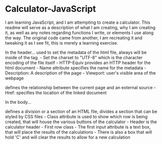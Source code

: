 # Calculator-JavaScript

I am learning JavaScript, and I am attempting to create a calculator. This readme will serve as a description of what I am creating, why I am creating
it, as well as any notes regarding functions I write, or elements I use along the way. The original code came from another, I am recreating it and tweaking
it as I see fit, this is merely a learning exercise.

In the header...
    <meta/> used to set the metadata of the html file, always will be inside of the <head></head> tag.
        - Set the charset to "UTF-8" which is the character encoding of the file itself
        - HTTP-Equiv provides an HTTP header for the html document
        - Name attribute specifies the name for the metadata
            - Description: A description of the page
            - Viewport: user's visible area of the webpage
   <link/> defines the relationship between the current page and an external source
        - Href: specifies the location of the linked document
        
In the body...
    <div></div> defines a division or a section of an HTML file, divides a section that can be styled by CSS files
            - Class attribute is used to show which row is being created, that will house the various buttons of the calculator
            - Header is the calculator header
            - First row class
                    - The first input attribute is a text box, that will place the results of the calculations
                    - There is also a box that will hold 'C' and will clear the results to allow for a new calculation
